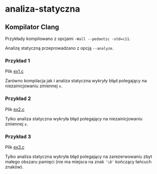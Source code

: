 # analiza-statyczna

## Kompilator Clang

Przykłady kompilowano z opcjami ```-Wall --pedantic -std=c11```. 

Analizę statyczną przeprowadzano z opcją ```--analyze```.

### Przykład 1

Plik [ex1.c](ex1.c)

Zarówno kompilacja jak i analiza statyczna wykryły błąd polegający na niezainicjowaniu zmiennej ```x```.

### Przykład 2

Plik [ex2.c](ex2.c)

Tylko analiza statyczna wykryła błąd polegający na niezainicjowaniu zmiennej ```x```.

### Przykład 3

Plik [ex3.c](ex3.c)

Tylko analiza statyczna wykryła błąd polegający na zarezerwowaniu zbyt małego obszaru pamięci (nie ma miejsca na znak ```'\0'``` kończący łańcuch znaków).

